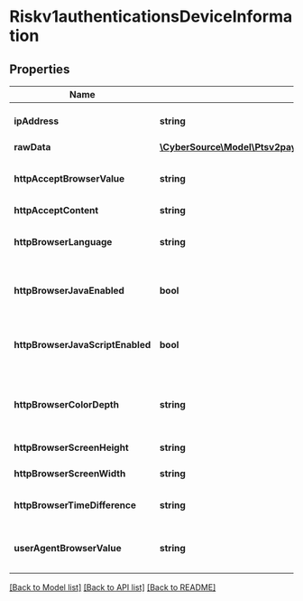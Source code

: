 # Riskv1authenticationsDeviceInformation

## Properties
Name | Type | Description | Notes
------------ | ------------- | ------------- | -------------
**ipAddress** | **string** | IP address of the customer.  #### Used by **Authorization, Capture, and Credit** Optional field. | [optional] 
**rawData** | [**\CyberSource\Model\Ptsv2paymentsDeviceInformationRawData[]**](Ptsv2paymentsDeviceInformationRawData.md) |  | [optional] 
**httpAcceptBrowserValue** | **string** | Value of the Accept header sent by the customer&#39;s web browser. **Note** If the customer&#39;s browser provides a value, you must include it in your request. | [optional] 
**httpAcceptContent** | **string** | The exact content of the HTTP accept header. | 
**httpBrowserLanguage** | **string** | Value represents the browser language as defined in IETF BCP47. Example:en-US, refer  https://en.wikipedia.org/wiki/IETF_language_tag for more details. | 
**httpBrowserJavaEnabled** | **bool** | A Boolean value that represents the ability of the cardholder browser to execute Java. Value is returned from the navigator.javaEnabled property. Possible Values:True/False | 
**httpBrowserJavaScriptEnabled** | **bool** | A Boolean value that represents the ability of the cardholder browser to execute JavaScript. Possible Values:True/False. **Note**: Merchants should be able to know the values from fingerprint details of cardholder&#39;s browser. | [optional] 
**httpBrowserColorDepth** | **string** | Value represents the bit depth of the color palette for displaying images, in bits per pixel. Example : 24, refer https://en.wikipedia.org/wiki/Color_depth for more details | 
**httpBrowserScreenHeight** | **string** | Total height of the Cardholder&#39;s scree in pixels, example: 864. | 
**httpBrowserScreenWidth** | **string** | Total width of the cardholder&#39;s screen in pixels. Example: 1536. | 
**httpBrowserTimeDifference** | **string** | Time difference between UTC time and the cardholder browser local time, in minutes, Example:300 | 
**userAgentBrowserValue** | **string** | Value of the User-Agent header sent by the customer&#39;s web browser. Note If the customer&#39;s browser provides a value, you must include it in your request. | 

[[Back to Model list]](../README.md#documentation-for-models) [[Back to API list]](../README.md#documentation-for-api-endpoints) [[Back to README]](../README.md)


